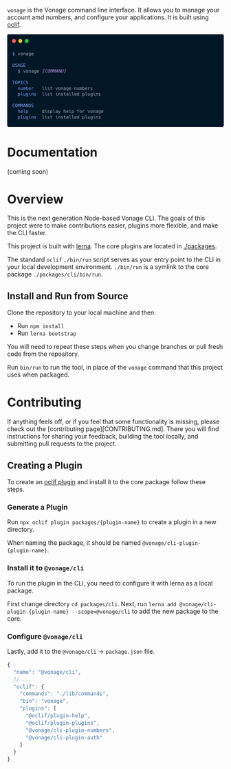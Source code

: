 `vonage` is the Vonage command line interface. It allows you to manage your account amd numbers, and configure your applications. It is built using [oclif](https://oclif.io).

![screenshot of the Vonage CLI](./assets/splash.png)
<!-- https://carbon.now.sh/?bg=rgba%28171%2C184%2C195%2C0%29&t=night-owl&wt=none&l=text%2Fapache&ds=true&dsyoff=20px&dsblur=68px&wc=true&wa=false&pv=56px&ph=56px&ln=false&fl=1&fm=Hack&fs=14px&lh=133%25&si=false&es=2x&wm=false&code=%2524%2520vonage -->

# Documentation

(coming soon)

# Overview

This is the next generation Node-based Vonage CLI.  The goals of this project were to make contributions easier, plugins more flexible, and make the CLI faster.

This project is built with [lerna](https://lerna.js.org/). The core plugins are located in [./packages](./packages).

The standard `oclif` `./bin/run` script serves as your entry point to the CLI in your local development environment. `./bin/run` is a symlink to the core package `./packages/cli/bin/run`.

## Install and Run from Source

Clone the repository to your local machine and then:

* Run `npm install`
* Run `lerna bootstrap`

You will need to repeat these steps when you change branches or pull fresh code from the repository.

Run `bin/run` to run the tool, in place of the `vonage` command that this project uses when packaged.

# Contributing

If anything feels off, or if you feel that some functionality is missing, please check out the [contributing page][CONTRIBUTING.md]. There you will find instructions for sharing your feedback, building the tool locally, and submitting pull requests to the project.

## Creating a Plugin

To create an [oclif plugin](https://oclif.io/docs/plugins#building-your-own-plugin) and install it to the core package follow these steps.

### Generate a Plugin

Run `npx oclif plugin packages/{plugin-name}` to create a plugin in a new directory.

When naming the package, it should be named `@vonage/cli-plugin-{plugin-name}`.

### Install it to `@vonage/cli`

To run the plugin in the CLI, you need to configure it with lerna as a local package. 

First change directory `cd packages/cli`. Next, run `lerna add @vonage/cli-plugin-{plugin-name} --scope=@vonage/cli` to add the new package to the core.

### Configure `@vonage/cli`

Lastly, add it to the `@vonage/cli` -> `package.json` file.

```js
{
  "name": "@vonage/cli",
  // ...
  "oclif": {
    "commands": "./lib/commands",
    "bin": "vonage",
    "plugins": [
      "@oclif/plugin-help",
      "@oclif/plugin-plugins",
      "@vonage/cli-plugin-numbers",
      "@vonage/cli-plugin-auth"
    ]
  }
}
```
